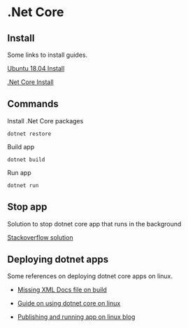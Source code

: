 # .Net Core

## Install

Some links to install guides.

[Ubuntu 18.04 Install](https://docs.microsoft.com/en-us/dotnet/core/install/linux-package-manager-ubuntu-1804)

[.Net Core Install](https://monkelite.com/how-to-install-dotnet-core-on-linux)

## Commands

Install .Net Core packages

```
dotnet restore
```

Build app

```
dotnet build
```

Run app

```
dotnet run
```

## Stop app

Solution to stop dotnet core app that runs in the background 

[Stackoverflow solution](https://stackoverflow.com/questions/38906481/how-to-manually-stop-kestrel-server)

## Deploying dotnet apps

Some references on deploying dotnet core apps on linux.

- [Missing XML Docs file on build](http://wmpratt.com/dotnet-publish-where-are-my-xml-docs)

- [Guide on using dotnet core on linux](https://opensource.com/article/17/11/net-linux)

- [Publishing and running app on linux blog](https://blog.todotnet.com/2017/07/publishing-and-running-your-asp-net-core-project-on-linux)

